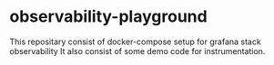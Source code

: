 # observability-playground

This repositary consist of docker-compose setup for grafana stack observability 
It also consist of some demo code for instrumentation. 


